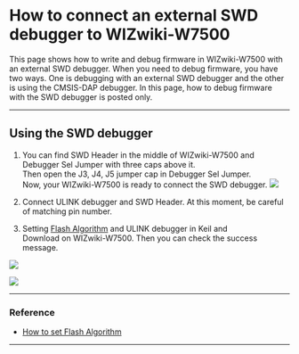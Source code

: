 # How to connect an external SWD debugger to WIZwiki-W7500

This page shows how to write and debug firmware in WIZwiki-W7500 with an external SWD debugger. When you need to debug firmware, you have two ways. One is debugging with an external SWD debugger and the other is using the CMSIS-DAP debugger. In this page, how to debug firmware with the SWD debugger is posted only.

----

## Using the SWD debugger


1. You can find SWD Header in the middle of WIZwiki-W7500 and Debugger Sel Jumper with three caps above it.  
Then open the J3, J4, J5 jumper cap in Debugger Sel Jumper.  
Now, your WIZwiki-W7500 is ready to connect the SWD debugger.
![](/document_framework/img/products/wizwiki_w7500/swd_header_debugger_jumper.png)  

  
  
2. Connect ULINK debugger and SWD Header. At this moment, be careful of matching pin number.

3. Setting [Flash Algorithm](http://wizwiki.net/wiki/doku.php?id=products:wizwiki_w7500:start_getting_started:debugging_w7500#set_flash_algorithm) and ULINK debugger in Keil and  
Download on WIZwiki-W7500. Then you can check the success message.

![](/document_framework/img/products/wizwiki_w7500/set_ulink_in_keil5.png)

![](/document_framework/img/products/wizwiki_w7500/set_flash_in_keil.png)

---

### Reference

- [How to set Flash Algorithm](http://wizwiki.net/wiki/doku.php?id=products:wizwiki_w7500:start_getting_started:debugging_w7500#set_flash_algorithm)

---
